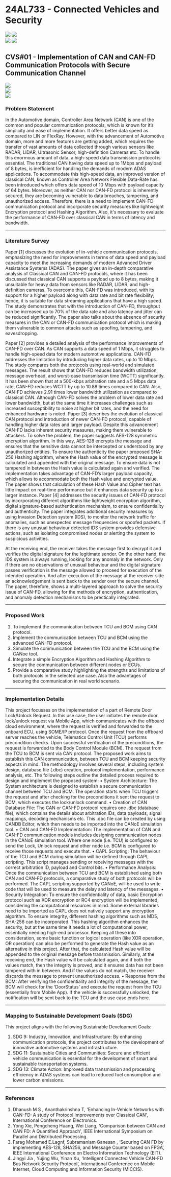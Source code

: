 # 24AL733 - Connected Vehicles and Security 
![](https://img.shields.io/badge/PG-blue) ![](https://img.shields.io/badge/Subject-CVS-blue) <br/>
![](https://img.shields.io/badge/Lecture-3-orange) ![](https://img.shields.io/badge/Credits-3-orange) 

## CVS#01 - Implementation of CAN and CAN-FD Communication Protocols with Secure Communication Channel
![](https://img.shields.io/badge/Member-Amit_Kumar_Nandi-gold) <br/> 
![](https://img.shields.io/badge/SDG-TBD-darkgreen) <br/> 
![](https://img.shields.io/badge/Reviewed-TBD-brown) 

### Problem Statement
  In the Automotive domain, Controller Area Network (CAN) is one of the common and popular communication protocols, which is known for it’s simplicity and ease of implementation. It offers better data speed as compared to LIN or FlexRay. However, with the advancement of Automotive domain, more and more features are getting added, which requires the transfer of vast amounts of data collected through various sensors like RADAR, LIDAR, Ultrasonic Sensor, high-definition Cameras etc. To handle this enormous amount of data, a high-speed data transmission protocol is essential. The traditional CAN having data speed up to 1Mbps and payload of 8 bytes, is inefficient for handling the demands of modern ADAS applications. To accommodate this high-speed data, an improved version of classical CAN, known as Controller Area Network Flexible Data-Rate has been introduced which offers data speed of 10 Mbps with payload capacity of 64 bytes. 
	 Moreover, as neither CAN nor CAN-FD protocol is inherently secured, they are becoming vulnerable to data breaches, tampering, and unauthorized access. 
  Therefore, there is a need to implement CAN-FD communication protocol and incorporate security measures like lightweight Encryption protocol and Hashing Algorithm. Also, it's necessary to evaluate the performance of CAN-FD over classical CAN in terms of latency and bandwidth.

 
---

### Literature Survey

Paper [1] discusses the evolution of in-vehicle communication protocols, emphasizing the need for improvements in terms of data speed and payload capacity to meet the increasing demands of modern Advanced Driver Assistance Systems (ADAS). 
The paper gives an in-depth comparative analysis of Classical CAN and CAN-FD protocols, where it has been discussed that classical CAN supports a payload up to 8 bytes, making it unsuitable for heavy data from sensors like RADAR, LIDAR, and high-definition cameras. To overcome this, CAN-FD was introduced, with its support for a higher payload along with data rate and bit rate flexibility; hence, it is suitable for data streaming applications that have a high speed.
            The study demonstrates that with the introduction of CAN-FD, throughput can be increased up to 70% of the data rate and also latency and jitter can be reduced significantly. The paper also talks about the absence of security measures in the CAN or CAN-FD communication protocol which is making them vulnerable to common attacks such as spoofing, tampering, and eavesdropping.

Paper [2] provides a detailed analysis of the performance improvements of CAN-FD over CAN. As CAN supports a data speed of 1 Mbps, it struggles to handle high-speed data for modern automotive applications. CAN-FD addresses the limitation by introducing higher data rates, up to 10 Mbps.
            The study compares both the protocols using real-world and simulated messages. The result shows that CAN-FD reduces bandwidth utilization, message overhead, and worst-case transmission time (WCTT) significantly. It has been shown that at a 500-kbps arbitration rate and a 5 Mbps data rate, CAN-FD reduces WCTT by up to 10.88 times compared to CAN. Also, CAN-FD achieves 2.91 times lower bandwidth utilization as compared to classical CAN.
            Although CAN-FD solves the problem of lower data rate and lower bandwidth, but at the same time it increases challenges such as increased susceptibility to noise at higher bit rates, and the need for enhanced hardware is noted.
Paper [3] describes the evolution of classical CAN protocol and introduction of newer CAN-FD protocol, capable of handling higher data rates and larger payload. Despite this advancement CAN-FD lacks inherent security measures, making them vulnerable to attackers. 
To solve the problem, the paper suggests AES-128 symmetric encryption algorithm. In this way, AES-128 encrypts the message and ensures that the sensitive data cannot be intercepted or understood by any unauthorized entities. To ensure the authenticity the paper proposed SHA-256 Hashing algorithm, where the Hash value of the encrypted message is calculated and appended with the original message. To ensure data is not tampered in between the Hash value is calculated again and verified.
The implementation takes advantage of CAN-FD’s larger payload capacity, which allows to accommodate both the Hash value and encrypted value. The paper shows that calculation of these Hash Value and Cipher text has little impact on real-time performance but it enhances data security up to a larger instance.
Paper [4] addresses the security issues of CAN-FD protocol by incorporating different algorithms like lightweight encryption algorithm, digital signature-based authentication mechanism, to ensure confidentiality and authenticity. The paper integrates additional security measures by using Invasion Detection system (IDS), to monitor the network traffic for anomalies, such as unexpected message frequencies or spoofed packets. If there is any unusual behaviour detected IDS system provides defensive actions, such as isolating compromised nodes or alerting the system to suspicious activities. 

At the receiving end, the receiver takes the message first to decrypt it and verifies the digital signature for the legitimate sender. On the other hand, the IDS system is always running, looking for any anomaly in the network. Only if there are no observations of unusual behaviour and the digital signature passes verification is the message allowed to proceed for execution of the intended operation. And after execution of the message at the receiver side an acknowledgement is sent back to the sender over the secure channel. 
The paper, therefore, shows a multi-layered approach to solve the security issue of CAN-FD, allowing for the methods of encryption, authentication, and anomaly detection mechanisms to be prectically integrated.

---

### Proposed Work

1.	To implement the communication between TCU and BCM using CAN protocol.
2.	Implement the communication between TCU and BCM using the advanced CAN-FD protocol.
3.	Simulate the communication between the TCU and the BCM using the CANoe tool.
4.	Integrate a simple Encryption Algorithm and Hashing Algorithm to secure the communication between different nodes or ECUs.
5.	Provide a comparative study highlighting the strengths and limitations of both protocols in the selected use case. Also the advantages of securing the communication in real world scenario.



---

### Implementation Details

This project focusses on the implementation of a part of Remote Door Lock/Unlock Request. In this use case, the user initiates the remote door lock/unlock request via Mobile App, which communicates with the offboard cloud environment, where the request is verified and forwarded to the onboard ECU, using SOME/IP protocol. Once the request from the offboard server reaches the vehicle, Telematics Control Unit (TCU) performs precondition checks. Upon successful verification of the preconditions, the request is forwarded to the Body Control Module (BCM). The request from the TCU to BCM is sent via CAN protocol. The proposed work aims to establish this CAN communication, between TCU and BCM keeping security aspects in mind. 
The methodology involves several steps, including system design, database file (.dbc) creation, protocol implementation, performance analysis, etc. The following steps outline the detailed process required to design and implement the proposed system: 
•	System Architecture: The System architecture is designed to establish a secure communication channel between TCU and BCM.  The operation starts when TCU triggers the request and after checking for the preconditions it sent the request to BCM, which executes the lock/unlock command.
•	Creation of CAN Database File: The CAN or CAN-FD protocol requires one .dbc (database file), which contains the details about arbitration IDs, data payloads, signal mappings, decoding mechanisms etc. This .dbc file can be created by using CANDB Editor, which then needs to be imported into the CANoE simulation tool.
•	CAN and CAN-FD Implementation: The implementation of CAN and CAN-FD communication models includes designing communication nodes in the CANoE simulation tool. Where one node (i.e. TCU) is configured to send the Lock, Unlock request and other node i.e. BCM is configured to receive those requests and execute that. 
•	CAPL Scripting: The behaviour of the TCU and BCM during simulation will be defined through CAPL scripting.  This script manages sending or receiving messages with the correct arbitration ID, payload and Control bits. 
•	Performance Analysis: Once the communication between TCU and BCM is established using both CAN and CAN-FD protocols, a comparative study of both protocols will be performed. The CAPL scripting supported by CANoE, will be used to write code that will be used to measure the delay and latency of the messages. 
•	Security Integration: To ensure the confidentiality of data, basic Encryption protocol such as XOR encryption or RC4 encryption will be implemented, considering the computational resources in mind. Some external libraries need to be imported as CAPL does not natively support any encryption algorithm. 
To ensure integrity, different hashing algorithms such as MD5, SHA-256 can be incorporated. This hashing algorithm enhances the security, but at the same time it needs a lot of computational power, essentially needing high-end processor. Keeping all these into consideration, some basic function or logical operation (like XOR operation, OR operation) can also be performed to generate the Hash value as an alternative in this project. After that, the calculated Hash value will be appended to the original message before transmission. Similarly, at the receiving end, the Hash value will be calculated again, and if both the values match, then the integrity is proved, and it ensures data has not been tampered with in between. And if the values do not match, the receiver discards the message to prevent unauthorized access. 
•	Response from the BCM: After verifying the confidentiality and integrity of the message, the BCM will check for the ‘DoorStatus’ and execute the request from the TCU (essentially from Mobile App). If the vehicle is successfully unlocked, the notification will be sent back to the TCU and the use case ends here.


---


### Mapping to Sustainable Development Goals (SDG)

This project aligns with the following Sustainable Development Goals:
1.	SDG 9: Industry, Innovation, and Infrastructure: By enhancing communication protocols, the project contributes to the development of innovative automotive systems and infrastructure.
2.	SDG 11: Sustainable Cities and Communities: Secure and efficient vehicle communication is essential for the development of smart and sustainable transportation systems.
3.	SDG 13: Climate Action: Improved data transmission and processing efficiency in ADAS systems can lead to reduced fuel consumption and lower carbon emissions.


---

### References

1.	Dhanush M S , Ananthakrinshna T,  'Enhancing In-Vehicle Networks with CAN-FD: A study of Protocol Improvements over Classical CAN', International Conference on Electronics.
2.	Yong Xie, Pengcheng Huang, Wei Liang, 'Comparison between CAN and CAN FD: A Quantified Approach', IEEE International Symposium on Parallel and Distributed Processing.
3.	Farag Mohamed E.Lagnf, Subramaniam Ganesan , ‘Securing CAN FD by implementing AES-128, SHA256, and Message Counter based on FPGA’, IEEE International Conference on Electro Information Technology (EIT).
4.	Jingyi Jia , Yujing Wu, Yinan Xu, ‘Intelligent Connected Vehicle CAN-FD Bus Network Security Protocol’, International Conference on Mobile Internet, Cloud Computing and Information Security (MICCIS).

